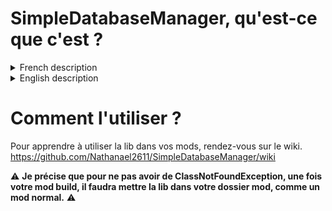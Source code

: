 # SimpleDatabaseManager, qu'est-ce que c'est ?

<details>
  <summary>French description</summary>
SimpleDatabaseManager est, avant-tout une lib pour vous les développeurs de mod minecraft !
La sauvegarde de données persistantes n'est pas une tâche facile, si vous débutez, vous savez de quoi je parle !
Si vous créez une variable à laquelle vous assignez une valeur, quand vous relancerez votre jeu, elle aura été reinitialisée.
Et bien justement SimpleDatabaseManager contre ce souci en proposant un système de gestion de data dans les joueurs (chaque joueur à une base de donnée assignée) ainsi qu'un système de base de données auxquelles vous pouvez accéder avec leur nom!
Dans ces "base de données" vous pouvez stocker des integers, des doubles, des floats, des string, ainsi que des boolan ! Et bien entendu ces données sont persistantes, SimpleDatabaseManager s'occupe de tout !
En plus d'ajouter un système de base de données persistantes, SimpleDatabaseManager ne s'arrête pas là, il permet aussi de synchroniser le data d'un joueur, avec celui-ci. 
Dès lors le client pourra avoir l'accès en lecture à toutes les données présentes dans la base de données lui étant assignée. 
Vous pouvez aussi choisir de partager certaines base de donnée (en lecture seulement) avec des EntityPlayer de votre choix.
En résumé, SimpleDatabaseManager est une lib permettant de stocker facilement des données persistantes, mais aussi de les synchroniser entre le server et le client.
</details>
<details>
  <summary>English description</summary>
  SimpleDatabaseManager is, above all, a lib for you minecraft mod developers!
Backing up persistent data is not an easy task, if you are a beginner, you know what I mean!
If you create a variable to which you assign a value, when you restart your game, it will have been reset.
Well, SimpleDatabaseManager against this problem by offering a data management system in the players (each player has an assigned database) as well as a database system that you can access with their name!
In these "databases" you can store integers, doubles, floats, thongs, as well as boolans! And of course this data is persistent, SimpleDatabaseManager takes care of everything!
In addition to adding a persistent database system, SimpleDatabaseManager does not stop there, it also allows you to synchronize a player's data with it. 
From then on, the customer will be able to have read access to all the data present in the database assigned to him. 
You can also choose to share some databases (read only) with EntityPlayers of your choice.
In short, SimpleDatabaseManager is a lib that allows you to easily store persistent data, but also to synchronize them between the server and the client.
</details>


# Comment l'utiliser ?
Pour apprendre à utiliser la lib dans vos mods, rendez-vous sur le wiki.
https://github.com/Nathanael2611/SimpleDatabaseManager/wiki

:warning: **Je précise que pour ne pas avoir de ClassNotFoundException, une fois votre mod build, il faudra mettre la lib dans votre dossier mod, comme un mod normal.** :warning:
